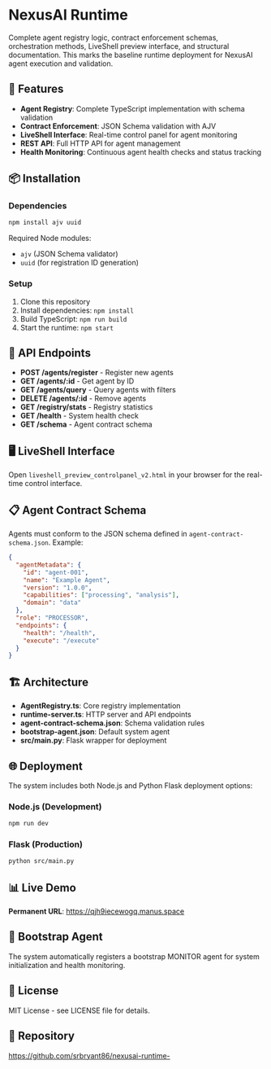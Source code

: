 # NexusAI Runtime

Complete agent registry logic, contract enforcement schemas, orchestration methods, LiveShell preview interface, and structural documentation. This marks the baseline runtime deployment for NexusAI agent execution and validation.

## 🚀 Features

- **Agent Registry**: Complete TypeScript implementation with schema validation
- **Contract Enforcement**: JSON Schema validation with AJV
- **LiveShell Interface**: Real-time control panel for agent monitoring
- **REST API**: Full HTTP API for agent management
- **Health Monitoring**: Continuous agent health checks and status tracking

## 📦 Installation

### Dependencies

```bash
npm install ajv uuid
```

Required Node modules:
- `ajv` (JSON Schema validator)
- `uuid` (for registration ID generation)

### Setup

1. Clone this repository
2. Install dependencies: `npm install`
3. Build TypeScript: `npm run build`
4. Start the runtime: `npm start`

## 🔧 API Endpoints

- **POST /agents/register** - Register new agents
- **GET /agents/:id** - Get agent by ID
- **GET /agents/query** - Query agents with filters
- **DELETE /agents/:id** - Remove agents
- **GET /registry/stats** - Registry statistics
- **GET /health** - System health check
- **GET /schema** - Agent contract schema

## 🖥️ LiveShell Interface

Open `liveshell_preview_controlpanel_v2.html` in your browser for the real-time control interface.

## 📋 Agent Contract Schema

Agents must conform to the JSON schema defined in `agent-contract-schema.json`. Example:

```json
{
  "agentMetadata": {
    "id": "agent-001",
    "name": "Example Agent",
    "version": "1.0.0",
    "capabilities": ["processing", "analysis"],
    "domain": "data"
  },
  "role": "PROCESSOR",
  "endpoints": {
    "health": "/health",
    "execute": "/execute"
  }
}
```

## 🏗️ Architecture

- **AgentRegistry.ts**: Core registry implementation
- **runtime-server.ts**: HTTP server and API endpoints
- **agent-contract-schema.json**: Schema validation rules
- **bootstrap-agent.json**: Default system agent
- **src/main.py**: Flask wrapper for deployment

## 🌐 Deployment

The system includes both Node.js and Python Flask deployment options:

### Node.js (Development)
```bash
npm run dev
```

### Flask (Production)
```bash
python src/main.py
```

## 📊 Live Demo

**Permanent URL**: https://qjh9iecewogq.manus.space

## 🤖 Bootstrap Agent

The system automatically registers a bootstrap MONITOR agent for system initialization and health monitoring.

## 📄 License

MIT License - see LICENSE file for details.

## 🔗 Repository

https://github.com/srbryant86/nexusai-runtime-


